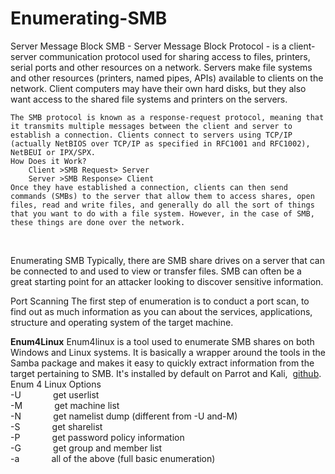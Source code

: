 # Enumerating-SMB
Server Message Block
	SMB - Server Message Block Protocol - is a client-server communication protocol used for sharing access to files, printers, serial ports and other resources on a network.
	Servers make file systems and other resources (printers, named pipes, APIs) available to clients on the network. Client computers may have their own hard disks, but they also want access to the shared file systems and printers on the servers.

	The SMB protocol is known as a response-request protocol, meaning that it transmits multiple messages between the client and server to establish a connection. Clients connect to servers using TCP/IP (actually NetBIOS over TCP/IP as specified in RFC1001 and RFC1002), NetBEUI or IPX/SPX.
	How Does it Work?
		Client >SMB Request> Server
		Server >SMB Response> Client
	Once they have established a connection, clients can then send commands (SMBs) to the server that allow them to access shares, open files, read and write files, and generally do all the sort of things that you want to do with a file system. However, in the case of SMB, these things are done over the network.
<br>

Enumerating SMB
	Typically, there are SMB share drives on a server that can be connected to and used to view or transfer files. SMB can often be a great starting point for an attacker looking to discover sensitive information.

Port Scanning
	The first step of enumeration is to conduct a port scan, to find out as much information as you can about the services, applications, structure and operating system of the target machine.
<br>

**Enum4Linux**
	Enum4linux is a tool used to enumerate SMB shares on both Windows and Linux systems. It is basically a wrapper around the tools in the Samba package and makes it easy to quickly extract information from the target pertaining to SMB. It's installed by default on Parrot and Kali,  [github](https://github.com/portcullislabs/enum4linux).
Enum 4 Linux Options<br>
	-U             get userlist  
	-M             get machine list  
	-N             get namelist dump (different from -U and-M)  
	-S             get sharelist  
	-P             get password policy information  
	-G             get group and member list<br>
	-a             all of the above (full basic enumeration)
